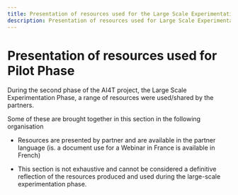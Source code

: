 ```yaml
---
title: Presentation of resources used for the Large Scale Experimentation Phase
description: Presentation of resources used for Large Scale Experimentation Phase
---
```

# Presentation of resources used for Pilot Phase

During the second phase of the AI4T project, the Large Scale Experimentation Phase, a range of resources were used/shared by the partners.

Some of these are brought together in this section in the following
organisation

-  Resources are presented by partner and are available  in the partner language (is. a document use for a Webinar in France is available in French)

-   This section is not exhaustive and cannot be considered a definitive reflection of the resources produced and used during the large-scale experimentation phase.

